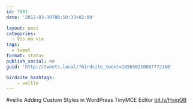 ```yaml
---
id: 7601
date: '2012-03-30T08:50:33+02:00'

layout: post
categories:
  - Vis ma vie
tags:
  - tweet
format: status
publish_social: no
guid: 'http://tweets.local/?birdsite_tweet=185650210087772160'

birdsite_hashtags:
    - veille
---
```


\#veille Adding Custom Styles in WordPress TinyMCE Editor [bit.ly/HxjqQB](http://bit.ly/HxjqQB)